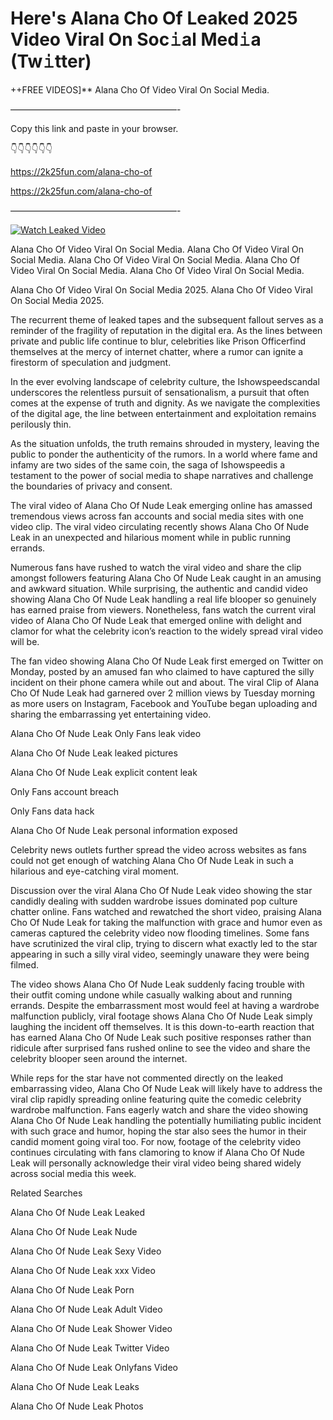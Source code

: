 # Here's Alana Cho Of Leaked 2025 Video Viral On Soc𝚒al Med𝚒a (Tw𝚒tter)

++FREE VIDEOS]** Alana Cho Of Video Viral On Social Media.

———————————————————-

Copy this link and paste in your browser.

👇👇👇👇👇👇

https://2k25fun.com/alana-cho-of

https://2k25fun.com/alana-cho-of

———————————————————-

[![Watch Leaked Video](https://miro.medium.com/v2/resize:fit:828/format:webp/1*cilzJN44JGOrTw9NJCrNHA.gif "Watch Leaked Video")](https://2k25fun.com/alana-cho-of)

Alana Cho Of Video Viral On Social Media. Alana Cho Of Video Viral On Social Media. Alana Cho Of Video Viral On Social Media. Alana Cho Of Video Viral On Social Media. Alana Cho Of Video Viral On Social Media.

Alana Cho Of Video Viral On Social Media 2025. Alana Cho Of Video Viral On Social Media 2025.

The recurrent theme of leaked tapes and the subsequent fallout serves as a reminder of the fragility of reputation in the digital era. As the lines between private and public life continue to blur, celebrities like Prison Officerfind themselves at the mercy of internet chatter, where a rumor can ignite a firestorm of speculation and judgment.

In the ever evolving landscape of celebrity culture, the Ishowspeedscandal underscores the relentless pursuit of sensationalism, a pursuit that often comes at the expense of truth and dignity. As we navigate the complexities of the digital age, the line between entertainment and exploitation remains perilously thin.

As the situation unfolds, the truth remains shrouded in mystery, leaving the public to ponder the authenticity of the rumors. In a world where fame and infamy are two sides of the same coin, the saga of Ishowspeedis a testament to the power of social media to shape narratives and challenge the boundaries of privacy and consent.

The viral video of Alana Cho Of Nude Leak emerging online has amassed tremendous views across fan accounts and social media sites with one video clip. The viral video circulating recently shows Alana Cho Of Nude Leak in an unexpected and hilarious moment while in public running errands.

Numerous fans have rushed to watch the viral video and share the clip amongst followers featuring Alana Cho Of Nude Leak caught in an amusing and awkward situation. While surprising, the authentic and candid video showing Alana Cho Of Nude Leak handling a real life blooper so genuinely has earned praise from viewers. Nonetheless, fans watch the current viral video of Alana Cho Of Nude Leak that emerged online with delight and clamor for what the celebrity icon’s reaction to the widely spread viral video will be.

The fan video showing Alana Cho Of Nude Leak first emerged on Twitter on Monday, posted by an amused fan who claimed to have captured the silly incident on their phone camera while out and about. The viral Clip of Alana Cho Of Nude Leak had garnered over 2 million views by Tuesday morning as more users on Instagram, Facebook and YouTube began uploading and sharing the embarrassing yet entertaining video.

Alana Cho Of Nude Leak Only Fans leak video

Alana Cho Of Nude Leak leaked pictures

Alana Cho Of Nude Leak explicit content leak

Only Fans account breach

Only Fans data hack

Alana Cho Of Nude Leak personal information exposed

Celebrity news outlets further spread the video across websites as fans could not get enough of watching Alana Cho Of Nude Leak in such a hilarious and eye-catching viral moment.

Discussion over the viral Alana Cho Of Nude Leak video showing the star candidly dealing with sudden wardrobe issues dominated pop culture chatter online. Fans watched and rewatched the short video, praising Alana Cho Of Nude Leak for taking the malfunction with grace and humor even as cameras captured the celebrity video now flooding timelines. Some fans have scrutinized the viral clip, trying to discern what exactly led to the star appearing in such a silly viral video, seemingly unaware they were being filmed.

The video shows Alana Cho Of Nude Leak suddenly facing trouble with their outfit coming undone while casually walking about and running errands. Despite the embarrassment most would feel at having a wardrobe malfunction publicly, viral footage shows Alana Cho Of Nude Leak simply laughing the incident off themselves. It is this down-to-earth reaction that has earned Alana Cho Of Nude Leak such positive responses rather than ridicule after surprised fans rushed online to see the video and share the celebrity blooper seen around the internet.

While reps for the star have not commented directly on the leaked embarrassing video, Alana Cho Of Nude Leak will likely have to address the viral clip rapidly spreading online featuring quite the comedic celebrity wardrobe malfunction. Fans eagerly watch and share the video showing Alana Cho Of Nude Leak handling the potentially humiliating public incident with such grace and humor, hoping the star also sees the humor in their candid moment going viral too. For now, footage of the celebrity video continues circulating with fans clamoring to know if Alana Cho Of Nude Leak will personally acknowledge their viral video being shared widely across social media this week.

Related Searches

Alana Cho Of Nude Leak Leaked

Alana Cho Of Nude Leak Nude

Alana Cho Of Nude Leak Sexy Video

Alana Cho Of Nude Leak xxx Video

Alana Cho Of Nude Leak Porn

Alana Cho Of Nude Leak Adult Video

Alana Cho Of Nude Leak Shower Video

Alana Cho Of Nude Leak Twitter Video

Alana Cho Of Nude Leak Onlyfans Video

Alana Cho Of Nude Leak Leaks

Alana Cho Of Nude Leak Photos